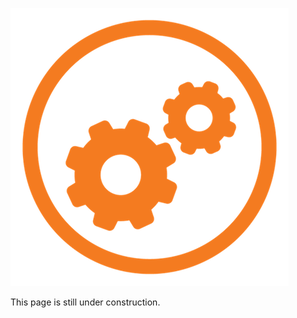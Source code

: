 ![under-construction](../assets/img/temp-img/construction.png)

This page is still under construction.